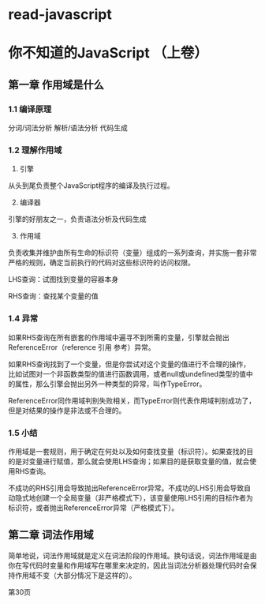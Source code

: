 # read-javascript  

# 你不知道的JavaScript （上卷）

## 第一章  作用域是什么  

### 1.1 编译原理

分词/词法分析 解析/语法分析 代码生成

### 1.2 理解作用域

1. 引擎

从头到尾负责整个JavaScript程序的编译及执行过程。

2. 编译器

引擎的好朋友之一，负责语法分析及代码生成

3. 作用域

负责收集并维护由所有生命的标识符（变量）组成的一系列查询，并实施一套非常严格的规则，确定当前执行的代码对这些标识符的访问权限。

LHS查询：试图找到变量的容器本身

RHS查询：查找某个变量的值

### 1.4 异常

如果RHS查询在所有嵌套的作用域中遍寻不到所需的变量，引擎就会抛出ReferenceError（reference 引用 参考）异常。

如果RHS查询找到了一个变量，但是你尝试对这个变量的值进行不合理的操作，比如试图对一个非函数类型的值进行函数调用，或者null或undefined类型的值中的属性，那么引擎会抛出另外一种类型的异常，叫作TypeError。

ReferenceError同作用域判别失败相关，而TypeError则代表作用域判别成功了，但是对结果的操作是非法或不合理的。

### 1.5 小结

作用域是一套规则，用于确定在何处以及如何查找变量（标识符）。如果查找的目的是对变量进行赋值，那么就会使用LHS查询；如果目的是获取变量的值，就会使用RHS查询。

不成功的RHS引用会导致抛出ReferenceError异常。不成功的LHS引用会导致自动隐式地创建一个全局变量（非严格模式下），该变量使用LHS引用的目标作者为标识符，或者抛出ReferenceError异常（严格模式下）。

## 第二章 词法作用域

简单地说，词法作用域就是定义在词法阶段的作用域。换句话说，词法作用域是由你在写代码时变量和作用域写在哪里来决定的，因此当词法分析器处理代码时会保持作用域不变（大部分情况下是这样的）。

第30页


